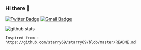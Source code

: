 ### Hi there 👋

[![Twitter Badge](https://img.shields.io/badge/-complex_guy-1ca0f1?style=flat-square&logo=twitter&logoColor=white&link=https://twitter.com/the_complex_guy)](https://twitter.com/the_complex_guy)  [![Gmail Badge](https://img.shields.io/badge/-zxyron06@gmail.com-c14438?style=flat-square&logo=Gmail&logoColor=white&link=mailto:zxyron06@gmail.com)](mailto:zxyron0@gmail.com)

![github stats](https://github-readme-stats.vercel.app/api?username=xayron&show_icons=true)

```Inspired from : https://github.com/starry69/starry69/blob/master/README.md```

<!--
**xayron/xayron** is a ✨ _special_ ✨ repository because its `README.md` (this file) appears on your GitHub profile.

Here are some ideas to get you started:

- 🔭 I’m currently working on ...
- 🌱 I’m currently learning ...
- 👯 I’m looking to collaborate on ...
- 🤔 I’m looking for help with ...
- 💬 Ask me about ...
- 📫 How to reach me: ...
- 😄 Pronouns: ...
- ⚡ Fun fact: ...
-->

